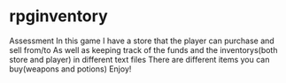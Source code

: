 # rpginventory
Assessment
In this game I have a store that the player can purchase and sell from/to
As well as keeping track of the funds and the inventorys(both store and player) in different text files
There are different items you can buy(weapons and potions)
Enjoy!
